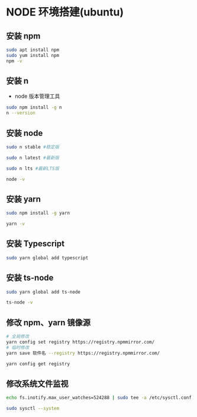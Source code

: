 # NODE 环境搭建(ubuntu)

## 安装 npm

```bash
sudo apt install npm
sudo yum install npm
npm -v
```

## 安装 n

-   node 版本管理工具

```bash
sudo npm install -g n
n --version
```

## 安装 node

```bash
sudo n stable #稳定版

sudo n latest #最新版

sudo n lts #最新LTS版

node -v
```

## 安装 yarn

```bash
sudo npm install -g yarn

yarn -v
```

## 安装 Typescript

```bash
sudo yarn global add typescript
```

## 安装 ts-node

```bash
sudo yarn global add ts-node

ts-node -v
```

## 修改 npm、yarn 镜像源

```bash
# 全局修改
yarn config set registry https://registry.npmmirror.com/
# 临时修改
yarn save 软件名 --registry https://registry.npmmirror.com/

yarn config get registry
```

## 修改系统文件监视

```bash
echo fs.inotify.max_user_watches=524288 | sudo tee -a /etc/sysctl.conf && sudo sysctl -p

sudo sysctl --system
```
